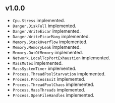 ## v1.0.0

* `Cpu.Stress` implemented.
* `Danger.DiskFull` implemented.
* `Danger.WriteEicar` implemented.
* `Danger.WriteEicarMany` implemented.
* `Memory.StackOverflow` implemented.
* `Memory.MemoryLeak` implemented.
* `Memory.OutOfMemory` implemented.
* `Network.LocalTcpPortExhaustion` implemented.
* `MassMutex` implemented.
* `MassSystemTimer` implemented.
* `Process.ThreadPoolStarvation` implemented.
* `Process.ProcessExit` implemented.
* `Process.ThreadPoolChaos` implemented.
* `Process.MassThreads` implemented.
* `Process.OpenFileHandles` implemented.